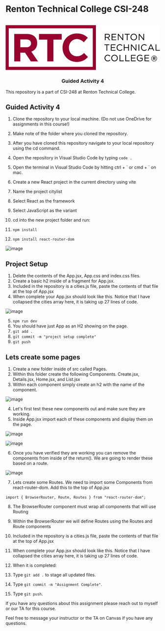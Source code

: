 # Renton Technical College CSI-248
<br />    

<div align="center">  
    <img src="logo.jpg" alt="Logo">
    <h3 align="center">Guided Activity 4</h3>
</div>

This repository is a part of CSI-248 at Renton Technical College.

## Guided Activity 4

1. Clone the repository to your local machine. (Do not use OneDrive for assignments in this course!)
2. Make note of the folder where you cloned the repository.
3. After you have cloned this repository navigate to your local repository using the cd command.
4. Open the repository in Visual Studio Code by typing `code .`

5. Open the terminal in Visual Studio Code by hitting ctrl + \` or cmd + \` on mac.
6. Create a new React project in the current directory using vite
7. Name the project citylist
8. Select React as the framework
9. Select JavaScript as the variant
10. cd into the new project folder and run:
11. `npm install`
12. `npm install react-router-dom`

![image](https://github.com/EmeryCSI/CSI248F23_GuidedActivity4/assets/102991550/65edb0e8-a79b-4efc-9460-1c352a86061e)


## Project Setup

1. Delete the contents of the App.jsx, App.css and index.css files.
2. Create a basic h2 inside of a fragment for App.jsx.
3. Included in the repository is a cities.js file, paste the contents of that file at the top of App.jsx
4. When complete your App.jsx should look like this. Notice that I have collapsed the cities array here, it is taking up 27 lines of code.

![image](https://github.com/EmeryCSI/CSI248F23_GuidedActivity4/assets/102991550/76d406d5-d1a2-4ac7-b4b9-e3f8fffab910)


5. `npm run dev`
6. You should have just App as an H2 showing on the page.
7. `git add .`
8. `git commit -m "project setup complete"`
9. `git push`

## Lets create some pages

1. Create a new folder inside of src called Pages.
2. Within this folder create the following Components. Create.jsx, Details.jsx, Home.jsx, and List.jsx
3. Within each component simply create an h2 with the name of the component.

![image](https://github.com/EmeryCSI/CSI248F23_GuidedActivity4/assets/102991550/367beb61-cb87-4c75-93ac-16f75d7c406e)


4. Let's first test these new components out and make sure they are working.
5. Inside App.jsx import each of these components and display them on the page.

![image](https://github.com/EmeryCSI/CSI248F23_GuidedActivity4/assets/102991550/c69f9fc6-9b38-46ae-ab36-e0e78d75964a)

![image](https://github.com/EmeryCSI/CSI248F23_GuidedActivity4/assets/102991550/d0f34534-ac0a-40e3-84cf-b7859ca06815)

6. Once you have verified they are working you can remove the components from inside of the return(). We are going to render these based on a route.

![image](https://github.com/EmeryCSI/CSI248F23_GuidedActivity4/assets/102991550/375d8ab1-0e14-46bd-b012-1c017b957649)

7. Lets create some Routes. We need to import some Components from react-router-dom. Add this to the top of App.jsx

```import { BrowserRouter, Route, Routes } from "react-router-dom";```

8. The BrowserRouter component must wrap all components that will use Routing
9. Within the BrowserRouter we will define Routes using the Routes and Route components

6. Included in the repository is a cities.js file, paste the contents of that file at the top of App.jsx
7. When complete your App.jsx should look like this. Notice that I have collapsed the cities array here, it is taking up 27 lines of code.





19. When it is completed:
20. Type `git add .` to stage all updated files.
21. Type `git commit -m "Assignment Complete"`.
22. Type `git push`.

If you have any questions about this assignment please reach out to myself or our TA for this course. 



Feel free to message your instructor or the TA on Canvas if you have any questions.
